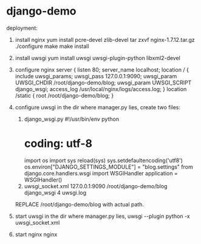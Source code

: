 # django-demo

deployment:

1. install nginx
		yum install pcre-devel zlib-devel
		tar zxvf nginx-1.7.12.tar.gz
		./configure
		make
		make install
2. install uwsgi
		yum install uwsgi uwsgi-plugin-python libxml2-devel
3. configure nginx
     server {
             listen 80;
             server_name localhost;
             location / {
                 include    uwsgi_params;
                 uwsgi_pass  127.0.0.1:9090;
                 uwsgi_param UWSGI_CHDIR  /root/django-demo/blog;
                 uwsgi_param UWSGI_SCRIPT django_wsgi;
                 access_log /usr/local/nginx/logs/access.log;
                 }
             location /static {
               root /root/django-demo/blog;
             }
4. configure uwsgi
	in the dir where manager.py lies, create two files:
	1. django_wsgi.py
        #!/usr/bin/env python
        # coding: utf-8
        import os
        import sys
        reload(sys)
        sys.setdefaultencoding('utf8')
        os.environ["DJANGO_SETTINGS_MODULE"] = "blog.settings"
        from django.core.handlers.wsgi import WSGIHandler
        application = WSGIHandler()
	2. uwsgi_socket.xml
        <uwsgi>
        <socket>127.0.0.1:9090</socket>
        <chdir>/root/django-demo/blog</chdir>
        <module>django_wsgi</module>
        <processes>4</processes>
        <daemonize>uwsgi.log</daemonize>
        </uwsgi>

   REPLACE /root/django-demo/blog with actual path.

5. start uwsgi
	in the dir where manager.py lies, 
	uwsgi --plugin python -x uwsgi_socket.xml
6. start nginx
	nginx
